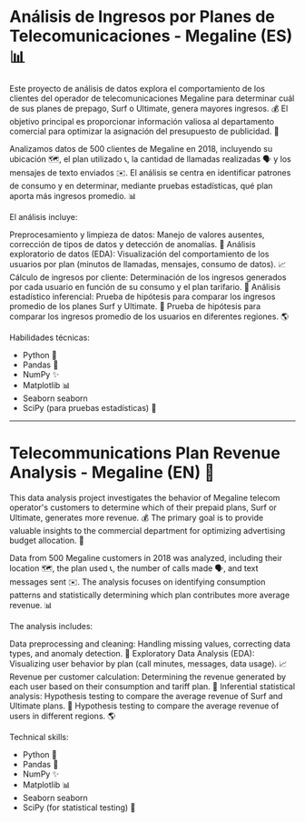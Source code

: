 # Análisis de Ingresos por Planes de Telecomunicaciones - Megaline (ES) 📊
Este proyecto de análisis de datos explora el comportamiento de los clientes del operador de telecomunicaciones Megaline para determinar cuál de sus planes de prepago, Surf o Ultimate, genera mayores ingresos. 💰 El objetivo principal es proporcionar información valiosa al departamento comercial para optimizar la asignación del presupuesto de publicidad. 🎯

Analizamos datos de 500 clientes de Megaline en 2018, incluyendo su ubicación 🗺️, el plan utilizado 📞, la cantidad de llamadas realizadas 🗣️ y los mensajes de texto enviados ✉️. El análisis se centra en identificar patrones de consumo y en determinar, mediante pruebas estadísticas, qué plan aporta más ingresos promedio. 📊

El análisis incluye:

Preprocesamiento y limpieza de datos: Manejo de valores ausentes, corrección de tipos de datos y detección de anomalías. 🧹
Análisis exploratorio de datos (EDA): Visualización del comportamiento de los usuarios por plan (minutos de llamadas, mensajes, consumo de datos). 📈
Cálculo de ingresos por cliente: Determinación de los ingresos generados por cada usuario en función de su consumo y el plan tarifario. 💸
Análisis estadístico inferencial:
Prueba de hipótesis para comparar los ingresos promedio de los planes Surf y Ultimate. 🧪
Prueba de hipótesis para comparar los ingresos promedio de los usuarios en diferentes regiones. 🌎

Habilidades técnicas:

* Python 🐍
* Pandas 🐼
* NumPy ✨
* Matplotlib 📊
* Seaborn seaborn
* SciPy (para pruebas estadísticas) 🔬

---

# Telecommunications Plan Revenue Analysis - Megaline (EN) 🚀
This data analysis project investigates the behavior of Megaline telecom operator's customers to determine which of their prepaid plans, Surf or Ultimate, generates more revenue. 💰 The primary goal is to provide valuable insights to the commercial department for optimizing advertising budget allocation. 🎯

Data from 500 Megaline customers in 2018 was analyzed, including their location 🗺️, the plan used 📞, the number of calls made 🗣️, and text messages sent ✉️. The analysis focuses on identifying consumption patterns and statistically determining which plan contributes more average revenue. 📊

The analysis includes:

Data preprocessing and cleaning: Handling missing values, correcting data types, and anomaly detection. 🧹
Exploratory Data Analysis (EDA): Visualizing user behavior by plan (call minutes, messages, data usage). 📈
Revenue per customer calculation: Determining the revenue generated by each user based on their consumption and tariff plan. 💸
Inferential statistical analysis:
Hypothesis testing to compare the average revenue of Surf and Ultimate plans. 🧪
Hypothesis testing to compare the average revenue of users in different regions. 🌎

Technical skills:

* Python 🐍
* Pandas 🐼
* NumPy ✨
* Matplotlib 📊
* Seaborn seaborn
* SciPy (for statistical testing) 🔬
